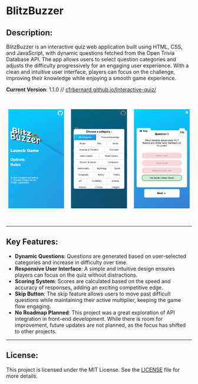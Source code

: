 # BlitzBuzzer

## Description:
BlitzBuzzer is an interactive quiz web application built using HTML, CSS, and JavaScript, with dynamic questions fetched from the Open Trivia Database API. The app allows users to select question categories and adjusts the difficulty progressively for an engaging user experience. With a clean and intuitive user interface, players can focus on the challenge, improving their knowledge while enjoying a smooth game experience.

**Current Version**: 1.1.0 // [cfrbernard.github.io/Interactive-quiz/](https://cfrbernard.github.io/Interactive-quiz/)

<br>

<p align="center">
  <img src="resources/img/demo/chrome_bKB3HqwtzT.png/" alt="Screenshot 1" width="30%" />
  &nbsp;&nbsp;&nbsp;
  <img src="resources/img/demo/chrome_gnxeOmKWMx.png" alt="Screenshot 2" width="30%" />
  &nbsp;&nbsp;&nbsp;
  <img src="resources/img/demo/chrome_CqCYHOPyay.png" alt="Screenshot 2" width="30%" />
</p>

<br>

---

## Key Features:
- **Dynamic Questions**: Questions are generated based on user-selected categories and increase in difficulty over time.
- **Responsive User Interface**: A simple and intuitive design ensures players can focus on the quiz without distractions.
- **Scoring System**: Scores are calculated based on the speed and accuracy of responses, adding an exciting competitive edge.
- **Skip Button**: The skip feature allows users to move past difficult questions while maintaining their active multiplier, keeping the game flow engaging.
- **No Roadmap Planned**: This project was a great exploration of API integration in front-end development. While there is room for improvement, future updates are not planned, as the focus has shifted to other projects.

---

## License:
This project is licensed under the MIT License. See the [LICENSE](LICENSE) file for more details.
